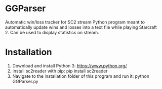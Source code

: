 # GGParser
Automatic win/loss tracker for SC2 stream
Python program meant to automatically update wins and losses into a text file while playing Starcraft 2. Can be used to display statistics on stream.

# Installation
1. Download and install Python 3: https://www.python.org/
2. Install sc2reader with pip: pip install sc2reader
3. Navigate to the installation folder of this program and run it: python GGParser.py
